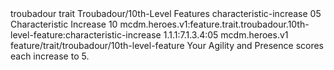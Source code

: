 <ability>
  <metadata>
    <class>troubadour</class>
    <feature_type>trait</feature_type>
    <file_dpath>Troubadour/10th-Level Features</file_dpath>
    <item_id>characteristic-increase</item_id>
    <item_index>05</item_index>
    <item_name>Characteristic Increase</item_name>
    <level>10</level>
    <scc>mcdm.heroes.v1:feature.trait.troubadour.10th-level-feature:characteristic-increase</scc>
    <scdc>1.1.1:7.1.3.4:05</scdc>
    <source>mcdm.heroes.v1</source>
    <type>feature/trait/troubadour/10th-level-feature</type>
  </metadata>
  <effects>
    <effect type="mundane">Your Agility and Presence scores each increase to 5.</effect>
  </effects>
</ability>

